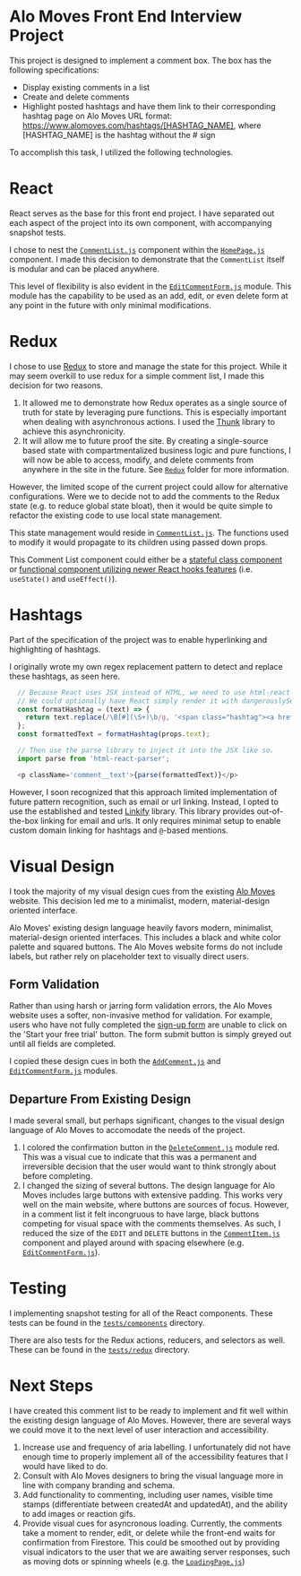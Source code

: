 # Alo Moves Front End Interview Project

This project is designed to implement a comment box. The box has the following specifications:

* Display existing comments in a list
* Create and delete comments
* Highlight posted hashtags and have them link to their corresponding hashtag page on Alo Moves URL format: https://www.alomoves.com/hashtags/[HASHTAG_NAME], where [HASHTAG_NAME] is the hashtag without the # sign

To accomplish this task, I utilized the following technologies.


# React

React serves as the base for this front end project. I have separated out each aspect of the project into its own component, with accompanying snapshot tests.

I chose to nest the [`CommentList.js`](src/components/CommentList.js) component within the [`HomePage.js`](src/components/HomePage.js) component. I made this decision to demonstrate that the `CommentList` itself is modular and can be placed anywhere.

This level of flexibility is also evident in the [`EditCommentForm.js`](src/components/EditCommentForm.js) module. This module has the capability to be used as an add, edit, or even delete form at any point in the future with only minimal modifications.

# Redux

I chose to use [Redux](https://redux.js.org/) to store and manage the state for this project. While it may seem overkill to use redux for a simple comment list, I made this decision for two reasons.

1) It allowed me to demonstrate how Redux operates as a single source of truth for state by leveraging pure functions. This is especially important when dealing with asynchronous actions. I used the [Thunk](https://github.com/reduxjs/redux-thunk) library to achieve this asynchronicity.
2) It will allow me to future proof the site. By creating a single-source based state with compartmentalized business logic and pure functions, I will now be able to access, modify, and delete comments from anywhere in the site in the future. See [`Redux`](/src/redux) folder for more information.

However, the limited scope of the current project could allow for alternative configurations. Were we to decide not to add the comments to the Redux state (e.g. to reduce global state bloat), then it would be quite simple to refactor the existing code to use local state management.

This state management would reside in [`CommentList.js`](src/components/CommentList.js). The functions used to modify it would propagate to its children using passed down props.

This Comment List component could either be a [stateful class component](https://reactjs.org/docs/react-component.html) or [functional component utilizing newer React hooks features](https://reactjs.org/docs/hooks-intro.html) (i.e. `useState()` and `useEffect()`).

# Hashtags

Part of the specification of the project was to enable hyperlinking and highlighting of hashtags.

I originally wrote my own regex replacement pattern to detect and replace these hashtags, as seen here.

```javascript
  // Because React uses JSX instead of HTML, we need to use html-react-parser to turn it into JSX.
  // We could optionally have React simply render it with dangerouslySetInnerHTML, but that is not advised as it opens us up to XSS attacks.
  const formatHashtag = (text) => {
    return text.replace(/\B[#](\S+)\b/g, '<span class="hashtag"><a href="https://www.alomoves.com/hashtags/$1" target="_blank">#$1</a></span>');
  };
  const formattedText = formatHashtag(props.text);

  // Then use the parse library to inject it into the JSX like so.
  import parse from 'html-react-parser';

  <p className='comment__text'>{parse(formattedText)}</p>
```

However, I soon recognized that this approach limited implementation of future pattern recognition, such as email or url linking. Instead, I opted to use the established and tested [Linkify](https://soapbox.github.io/linkifyjs/) library. This library provides out-of-the-box linking for email and urls. It only requires minimal setup to enable custom domain linking for hashtags and `@`-based mentions.

# Visual Design

I took the majority of my visual design cues from the existing [Alo Moves](https://alomoves.com) website. This decision led me to a minimalist, modern, material-design oriented interface.

Alo Moves' existing design language heavily favors modern, minimalist, material-design oriented interfaces. This includes a black and white color palette and squared buttons. The Alo Moves website forms do not include labels, but rather rely on placeholder text to visually direct users. 

## Form Validation
Rather than using harsh or jarring form validation errors, the Alo Moves website uses a softer, non-invasive method for validation. For example, users who have not fully completed the [sign-up form](https://www.alomoves.com/membership) are unable to click on the 'Start your free trial' button. The form submit button is simply greyed out until all fields are completed.

I copied these design cues in both the [`AddComment.js`](src/components/AddComment.js) and [`EditCommentForm.js`](src/components/EditCommentForm.js) modules.

## Departure From Existing Design

I made several small, but perhaps significant, changes to the visual design language of Alo Moves to accomodate the needs of the project.

1) I colored the confirmation button in the [`DeleteComment.js`](src/components/DeleteComment.js) module red. This was a visual cue to indicate that this was a permanent and irreversible decision that the user would want to think strongly about before completing.
2) I changed the sizing of several buttons. The design language for Alo Moves includes large buttons with extensive padding. This works very well on the main website, where buttons are sources of focus. However, in a comment list it felt incongruous to have large, black buttons competing for visual space with the comments themselves. As such, I reduced the size of the `EDIT` and `DELETE` buttons in the [`CommentItem.js`](src/components/CommentItem.js) component and played around with spacing elsewhere (e.g. [`EditCommentForm.js`](src/components/EditCommentForm.js)).

# Testing

I implementing snapshot testing for all of the React components. These tests can be found in the [`tests/components`](src/tests/components) directory.

There are also tests for the Redux actions, reducers, and selectors as well. These can be found in the [`tests/redux`](src/tests/redux) directory.

# Next Steps

I have created this comment list to be ready to implement and fit well within the existing design language of Alo Moves. However, there are several ways we could move it to the next level of user interaction and accessibility.

1) Increase use and frequency of aria labelling. I unfortunately did not have enough time to properly implement all of the accessibility features that I would have liked to do.
2) Consult with Alo Moves designers to bring the visual language more in line with company branding and schema.
3) Add functionality to commenting, including user names, visible time stamps (differentiate between createdAt and updatedAt), and the ability to add images or reaction gifs.
4) Provide visual cues for asyncronous loading. Currently, the comments take a moment to render, edit, or delete  while the front-end waits for confirmation from Firestore. This could be smoothed out by providing visual indicators to the user that we are awaiting server responses, such as moving dots or spinning wheels (e.g. the [`LoadingPage.js`](src/components/LoadingPage.js))